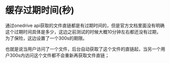 # 缓存过期时间\(秒\)

通过onedrive api获取的文件直链都是有过期时间的，但是官方文档里面没有明确这个过期时间具体是多少，这边之前测试的时候大概10分钟左右都还没有过期，为了保险，这边设置了一个300s的期限。

也就是说当用户访问了一个文件，后台自动获取了这个文件的直链起，当另一个用户300s内访问这个文件都不会重新再获取文件直链；

